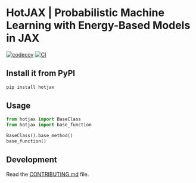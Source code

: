 # HotJAX |  Probabilistic Machine Learning with Energy-Based Models in JAX 
[![codecov](https://codecov.io/gh/amirabbasasadi/hotjax/branch/main/graph/badge.svg?token=hotjax_token_here)](https://codecov.io/gh/amirabbasasadi/hotjax)
[![CI](https://github.com/amirabbasasadi/hotjax/actions/workflows/main.yml/badge.svg)](https://github.com/amirabbasasadi/hotjax/actions/workflows/main.yml)

## Install it from PyPI
```bash
pip install hotjax
```

## Usage

```py
from hotjax import BaseClass
from hotjax import base_function

BaseClass().base_method()
base_function()
```
## Development

Read the [CONTRIBUTING.md](CONTRIBUTING.md) file.
